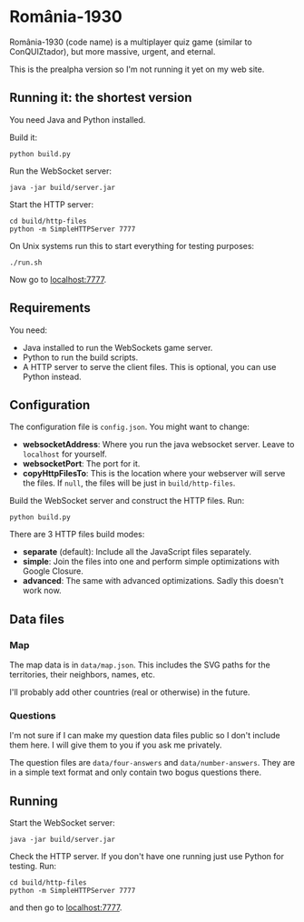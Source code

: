 România-1930
============

România-1930 (code name) is a multiplayer quiz game (similar to ConQUIZtador),
but more massive, urgent, and eternal.

This is the prealpha version so I'm not running it yet on my web site.

Running it: the shortest version
--------------------------------

You need Java and Python installed.

Build it:
    
    python build.py

Run the WebSocket server:

    java -jar build/server.jar

Start the HTTP server:

    cd build/http-files
    python -m SimpleHTTPServer 7777

On Unix systems run this to start everything for testing purposes:
    
    ./run.sh

Now go to [localhost:7777](http://localhost:7777).

Requirements
------------

You need:

* Java installed to run the WebSockets game server.
* Python to run the build scripts.
* A HTTP server to serve the client files. This is optional, you can use Python
instead.

Configuration
-------------

The configuration file is `config.json`. You might want to change:

* **websocketAddress**: Where you run the java websocket server. Leave to
`localhost` for yourself.
* **websocketPort**: The port for it.
* **copyHttpFilesTo**: This is the location where your webserver will serve the
files. If `null`, the files will be just in `build/http-files`.

Build the WebSocket server and construct the HTTP files. Run:

    python build.py

There are 3 HTTP files build modes:

* **separate** (default): Include all the JavaScript files separately.
* **simple**: Join the files into one and perform simple optimizations with
Google Closure.
* **advanced**: The same with advanced optimizations. Sadly this doesn't work
now.

Data files
----------

### Map

The map data is in `data/map.json`. This includes the SVG paths for the
territories, their neighbors, names, etc.

I'll probably add other countries (real or otherwise) in the future.

### Questions

I'm not sure if I can make my question data files public so I don't include them
here. I will give them to you if you ask me privately.

The question files are `data/four-answers` and `data/number-answers`. They are
in a simple text format and only contain two bogus questions there.

Running
-------

Start the WebSocket server:

    java -jar build/server.jar

Check the HTTP server. If you don't have one running just use Python for
testing. Run:
    
    cd build/http-files
    python -m SimpleHTTPServer 7777

and then go to [localhost:7777](http://localhost:7777).
